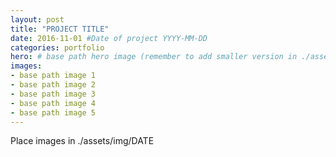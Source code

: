 ```yaml
---
layout: post
title: "PROJECT TITLE"
date: 2016-11-01 #Date of project YYYY-MM-DD
categories: portfolio
hero: # base path hero image (remember to add smaller version in ./assets/DATE/s/)
images:
- base path image 1
- base path image 2
- base path image 3
- base path image 4
- base path image 5
---
```

Place images in ./assets/img/DATE
